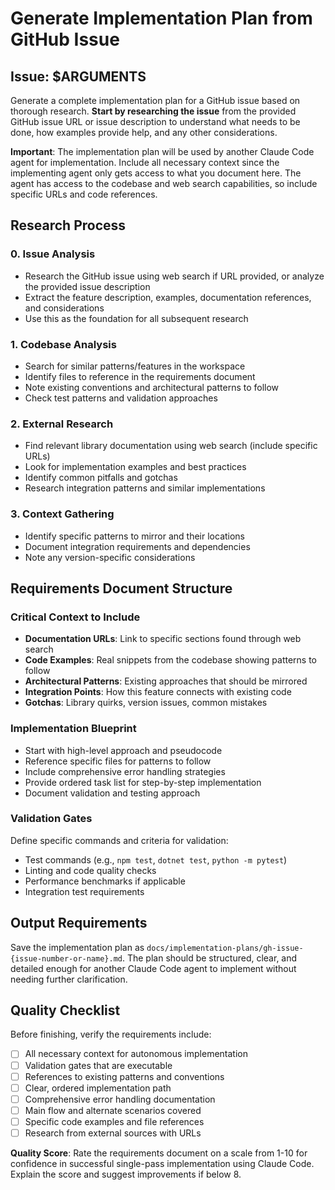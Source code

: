 # Generate Implementation Plan from GitHub Issue

## Issue: $ARGUMENTS

Generate a complete implementation plan for a GitHub issue based on thorough
research. **Start by researching the issue** from the provided GitHub issue URL
or issue description to understand what needs to be done, how examples provide
help, and any other considerations.

**Important**: The implementation plan will be used by another Claude Code agent for
implementation. Include all necessary context since the implementing agent only gets
access to what you document here. The agent has access to the codebase and web search
capabilities, so include specific URLs and code references.

## Research Process

### 0. Issue Analysis

- Research the GitHub issue using web search if URL provided, or analyze the provided issue description
- Extract the feature description, examples, documentation references, and considerations
- Use this as the foundation for all subsequent research

### 1. Codebase Analysis

- Search for similar patterns/features in the workspace
- Identify files to reference in the requirements document
- Note existing conventions and architectural patterns to follow
- Check test patterns and validation approaches

### 2. External Research

- Find relevant library documentation using web search (include specific URLs)
- Look for implementation examples and best practices
- Identify common pitfalls and gotchas
- Research integration patterns and similar implementations

### 3. Context Gathering

- Identify specific patterns to mirror and their locations
- Document integration requirements and dependencies
- Note any version-specific considerations

## Requirements Document Structure

### Critical Context to Include

- **Documentation URLs**: Link to specific sections found through web search
- **Code Examples**: Real snippets from the codebase showing patterns to follow
- **Architectural Patterns**: Existing approaches that should be mirrored
- **Integration Points**: How this feature connects with existing code
- **Gotchas**: Library quirks, version issues, common mistakes

### Implementation Blueprint

- Start with high-level approach and pseudocode
- Reference specific files for patterns to follow
- Include comprehensive error handling strategies
- Provide ordered task list for step-by-step implementation
- Document validation and testing approach

### Validation Gates

Define specific commands and criteria for validation:

- Test commands (e.g., `npm test`, `dotnet test`, `python -m pytest`)
- Linting and code quality checks
- Performance benchmarks if applicable
- Integration test requirements

## Output Requirements

Save the implementation plan as `docs/implementation-plans/gh-issue-{issue-number-or-name}.md`.
The plan should be structured, clear, and detailed enough for another Claude Code agent
to implement without needing further clarification.

## Quality Checklist

Before finishing, verify the requirements include:

- [ ] All necessary context for autonomous implementation
- [ ] Validation gates that are executable
- [ ] References to existing patterns and conventions
- [ ] Clear, ordered implementation path
- [ ] Comprehensive error handling documentation
- [ ] Main flow and alternate scenarios covered
- [ ] Specific code examples and file references
- [ ] Research from external sources with URLs

**Quality Score**: Rate the requirements document on a scale from 1-10 for confidence
in successful single-pass implementation using Claude Code. Explain the score and
suggest improvements if below 8.

